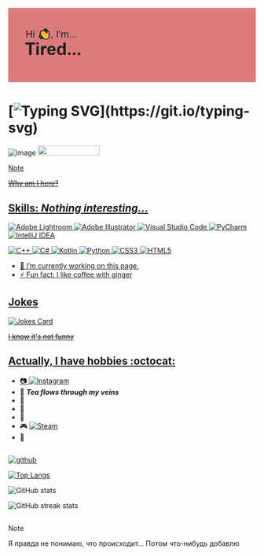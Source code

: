 ![Mmm](header.png)
#  [![Typing SVG](https://readme-typing-svg.demolab.com?font=Playfair+Display&pause=1000&color=0C2B39&background=FFBEBE24&center=true&vCenter=true&random=false&width=700&lines=Once+upon+a+time+I+wanted+to+understand+what+was+going+on....)](https://git.io/typing-svg)
![image](https://github.com/TutaTamta/TutaTamta/assets/81257954/d004f22c-ee9a-41ea-82ea-f3aeb2ca3969)
<a href = "https://github.com/TutaTamta"><img src="https://github.com/TutaTamta/TutaTamta/assets/81257954/80db8639-54f3-4fdd-a270-8606bc2ae2a8" width=50% height=50%>

> [!NOTE]
> ~~Why am I here?~~




## Skills: ***Nothing interesting...***

![Adobe Lightroom](https://img.shields.io/badge/Adobe%20Lightroom-31A8FF.svg?style=for-the-badge&logo=Adobe%20Lightroom&logoColor=white) ![Adobe Illustrator](https://img.shields.io/badge/adobe%20illustrator-%23FF9A00.svg?style=for-the-badge&logo=adobe%20illustrator&logoColor=white) ![Visual Studio Code](https://img.shields.io/badge/Visual%20Studio%20Code-0078d7.svg?style=for-the-badge&logo=visual-studio-code&logoColor=white) ![PyCharm](https://img.shields.io/badge/pycharm-143?style=for-the-badge&logo=pycharm&logoColor=black&color=black&labelColor=green) ![IntelliJ IDEA](https://img.shields.io/badge/IntelliJIDEA-000000.svg?style=for-the-badge&logo=intellij-idea&logoColor=white)

![C++](https://img.shields.io/badge/c++-%2300599C.svg?style=for-the-badge&logo=c%2B%2B&logoColor=white) ![C#](https://img.shields.io/badge/c%23-%23239120.svg?style=for-the-badge&logo=c-sharp&logoColor=white) ![Kotlin](https://img.shields.io/badge/kotlin-%237F52FF.svg?style=for-the-badge&logo=kotlin&logoColor=white) ![Python](https://img.shields.io/badge/python-3670A0?style=for-the-badge&logo=python&logoColor=ffdd54) ![CSS3](https://img.shields.io/badge/css3-%231572B6.svg?style=for-the-badge&logo=css3&logoColor=white) ![HTML5](https://img.shields.io/badge/html5-%23E34F26.svg?style=for-the-badge&logo=html5&logoColor=white)


- 🔭 I’m currently working on this page. 
- ⚡ Fun fact: I like coffee with ginger 


## **Jokes**

![Jokes Card](https://readme-jokes.vercel.app/api)

~~I know it's not funny~~
## **Actually, I have hobbies :octocat:**
- :camera:  [![Instagram](https://img.shields.io/badge/Instagram-E4405F?style=for-the-badge&logo=instagram&logoColor=white)](https://instagram.com/tutatamta?igshid=YzAwZjE1ZTI0Zg==) 
- :tea: ***Tea flows through my veins***
- :closed_book:
- :bicyclist:
- :musical_keyboard:
- :video_game:  [![Steam](https://img.shields.io/badge/Steam-000000?style=for-the-badge&logo=steam&logoColor=white)](https://steamcommunity.com/profiles/76561198211430092/)
- :art:
##

[<img src='https://cdn.jsdelivr.net/npm/simple-icons@3.0.1/icons/github.svg' alt='github' height='40'>](https://github.com/TutaTamta)  

[![Top Langs](https://github-readme-stats.vercel.app/api/top-langs/?username=TutaTamta)](https://github.com/anuraghazra/github-readme-stats)

![GitHub stats](https://github-readme-stats.vercel.app/api?username=TutaTamta&show_icons=true&theme=radical)  

![GitHub streak stats](https://streak-stats.demolab.com/?user=TutaTamta)  
##
> [!NOTE]
> Я правда не понимаю, что происходит... Потом что-нибудь добавлю
